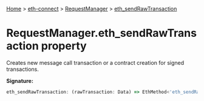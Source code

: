 [Home](./index) &gt; [eth-connect](./eth-connect.md) &gt; [RequestManager](./eth-connect.requestmanager.md) &gt; [eth\_sendRawTransaction](./eth-connect.requestmanager.eth_sendrawtransaction.md)

# RequestManager.eth\_sendRawTransaction property

Creates new message call transaction or a contract creation for signed transactions.

**Signature:**
```javascript
eth_sendRawTransaction: (rawTransaction: Data) => EthMethod<'eth_sendRawTransaction'>
```
